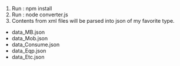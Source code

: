 1. Run : npm install
2. Run : node converter.js
3. Contents from xml files will be parsed into json of my favorite type.
 - data_MB.json
 - data_Mob.json
 - data_Consume.json
 - data_Eqp.json
 - data_Etc.json
